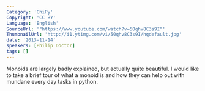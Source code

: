 ```yaml
---
Category: 'ChiPy'
Copyright: 'CC BY'
Language: 'English'
SourceUrl: '"https://www.youtube.com/watch?v=50qhv8C3s9I"'
ThumbnailUrl: 'http://i1.ytimg.com/vi/50qhv8C3s9I/hqdefault.jpg'
date: '2013-11-14'
speakers: [Philip Doctor]
tags: []
---
```

Monoids are largely badly explained, but actually quite beautiful.  I would like to take a brief tour of what a monoid is and how they can help out with mundane every day tasks in python.